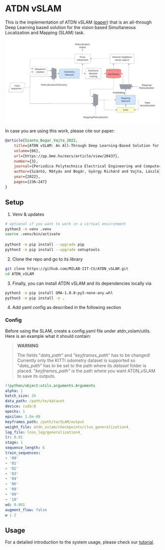 # ATDN vSLAM
This is the implementation of ATDN vSLAM ([paper](https://pp.bme.hu/eecs/article/view/20437)) that is an all-through Deep Learning based solution for the vision based Simultaneous Localization and Mapping (SLAM) task.

![System architecture](ATDN_vSLAM.png)

In case you are using this work, please cite our paper:
```bibtex
@article{Szanto_Bogar_Vajta_2022, 
    title={ATDN vSLAM: An All-Through Deep Learning-Based Solution for Visual Simultaneous Localization and Mapping},
    volume={66},
    url={https://pp.bme.hu/eecs/article/view/20437},
    number={3},
    journal={Periodica Polytechnica Electrical Engineering and Computer Science},
    author={Szántó, Mátyás and Bogár, György Richárd and Vajta, László},
    year={2022},
    pages={236–247}
}
```

## Setup
1. Venv & updates
```bash
# optional if you want to work in a virtual environment
python3 -m venv .venv
source .venv/bin/activate

python3 -m pip install --upgrade pip
python3 -m pip install --upgrade setuptools
```
2. Clone the repo and go to its library
```bash
git clone https://github.com/MILAB-IIT-CV/ATDN_vSLAM.git
cd ATDN_vSLAM
```
3. Finally, you can install ATDN vSLAM and its dependencies locally via
```bash
python3 -m pip install GMA-1.0.0-py3-none-any.whl
python3 -m pip install -e .
```
4. Add yaml config as described in the following section

### Config

 Before using the SLAM, create a config.yaml file under atdn_vslam/utils. Here is an example what it should contain:
 
>**WARNING**
>
> The fields "_data_path_" and "_keyframes_path_" has to be changed! Currently only the KITTI odometry dataset is supported so "_data_path_" has to be set to the path where its _dataset_ folder is placed. "_keyframes_path_" is the path where you want ATDN_vSLAM to save its outputs.

 ```yaml
!!python/object:utils.arguments.Arguments
alpha: 1
batch_size: 24
data_path: /path/to/dataset
device: cuda:0
epochs: 1
epsilon: 1.0e-08
keyframes_path: /path/to/SLAM/output
weight_file: atdn_vslam/checkpoints/clvo_generalization4_
log_file: loss_log/generalization4_
lr: 0.01
stage: 1
sequence_length: 6
train_sequences:
- '00'
- '01'
- '02'
- '03'
- '04'
- '06'
- '08'
- '09'
- '10'
wd: 0.001
augment_flow: false
w : 2
 ```

## Usage

For a detailed introduction to the system usage, please check our [tutorial](tutorial.md).
